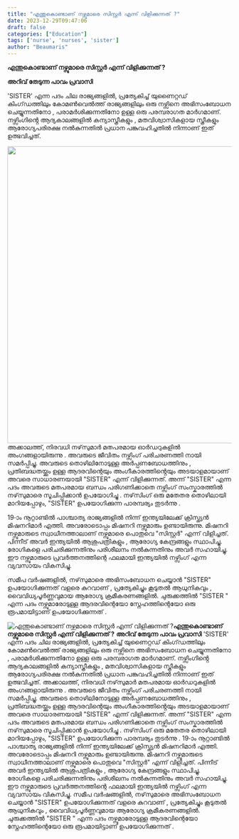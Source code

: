 ```yaml
---
title: "എന്തുകൊണ്ടാണ് നഴ്സുമാരെ സിസ്റ്റർ എന്ന് വിളിക്കുന്നത് ?"
date: 2023-12-29T09:47:06
draft: false
categories: ["Education"]
tags: ['nurse', 'nurses', 'sister']
author: "Beaumaris"
---
```


<strong>എന്തുകൊണ്ടാണ് നഴ്സുമാരെ സിസ്റ്റർ എന്ന് വിളിക്കുന്നത് ?</strong>

<strong>അറിവ് തേടുന്ന പാവം പ്രവാസി</strong>

'SISTER' എന്ന പദം ചില രാജ്യങ്ങളിൽ, പ്രത്യേകിച്ച് യുണൈറ്റഡ് കിംഗ്‌ഡത്തിലും കോമൺവെൽത്ത് രാജ്യങ്ങളിലും ഒരു നഴ്സിനെ അഭിസംബോധന ചെയ്യുന്നതിനോ , പരാമർശിക്കുന്നതിനോ ഉള്ള ഒരു പരമ്പരാഗത മാർഗമാണ്. നഴ്സിംഗിൻ്റെ ആദ്യകാലങ്ങളിൽ കന്യാസ്ത്രീകളും , മതവിശ്വാസികളായ സ്ത്രീകളും ആരോഗ്യപരിരക്ഷ നൽകുന്നതിൽ പ്രധാന പങ്കുവഹിച്ചതിൽ നിന്നാണ് ഇത് ഉത്ഭവിച്ചത്.

<img class="size-full wp-image-435981 aligncenter" src="https://cdn.boolokam.com/articles/2023/12/egeggg.jpg" alt="" width="1000" height="667" />അക്കാലത്ത്, നിരവധി നഴ്‌സുമാർ മതപരമായ ഓർഡറുകളിൽ അംഗങ്ങളായിരുന്നു . അവരുടെ ജീവിതം നഴ്സിംഗ് പരിചരണത്തി നായി സമർപ്പിച്ചു. അവരുടെ തൊഴിലിനോടുള്ള അർപ്പണബോധത്തിനും , പ്രതിബദ്ധതയ്ക്കും ഉള്ള ആദരവിന്റെയും അംഗീകാരത്തിൻ്റെയും അടയാളമായാണ് അവരെ സാധാരണയായി "SISTER" എന്ന് വിളിക്കുന്നത്. അന്ന് "SISTER" എന്ന പദം അവരുടെ മതപരമായ ബന്ധം പരിഗണിക്കാതെ നഴ്സിംഗ് സംസ്കാരത്തിൽ നഴ്‌സുമാരെ സൂചിപ്പിക്കാൻ ഉപയോഗിച്ചു . നഴ്‌സിംഗ് ഒരു മതേതര തൊഴിലായി മാറിയപ്പോഴും, "SISTER" ഉപയോഗിക്കുന്ന പാരമ്പര്യം തുടർന്നു .

19-ാം നൂറ്റാണ്ടിൽ പാശ്ചാത്യ രാജ്യങ്ങളിൽ നിന്ന് ഇന്ത്യയിലേക്ക് ക്രിസ്ത്യൻ മിഷനറിമാർ എത്തി. അവരോടൊപ്പം മിഷനറി നഴ്സുമാരും ഉണ്ടായിരുന്നു. മിഷനറി നഴ്സുമാരുടെ സ്വാധീനത്താലാണ് നഴ്സുമാരെ പൊതുവെ "സിസ്റ്റർ" എന്ന് വിളിച്ചത്. പിന്നീട് അവർ ഇന്ത്യയിൽ ആശുപത്രികളും , ആരോഗ്യ കേന്ദ്രങ്ങളും സ്ഥാപിച്ചു. രോഗികളെ പരിചരിക്കുന്നതിനും പരിശീലനം നൽകുന്നതിനും അവർ സഹായിച്ചു. ഈ നഴ്സുമാരുടെ പ്രവർത്തനത്തിന്റെ ഫലമായി ഇന്ത്യയിൽ നഴ്സിംഗ് എന്ന വ്യവസായം വികസിച്ചു.

സമീപ വർഷങ്ങളിൽ, നഴ്‌സുമാരെ അഭിസംബോധന ചെയ്യാൻ "SISTER" ഉപയോഗിക്കുന്നത് വളരെ കുറവാണ് , പ്രത്യേകിച്ചും കൂടുതൽ ആധുനികവും , വൈവിധ്യപൂർണ്ണവുമായ ആരോഗ്യ ക്രമീകരണങ്ങളിൽ. ചുരുക്കത്തിൽ "SISTER " എന്ന പദം നഴ്സുമാരോടുള്ള ആദരവിന്റെയോ സ്നേഹത്തിന്റെയോ ഒരു രൂപമായിട്ടാണ് ഉപയോഗിക്കുന്നത് .


![എന്തുകൊണ്ടാണ് നഴ്സുമാരെ സിസ്റ്റർ എന്ന് വിളിക്കുന്നത് ?](https://cdn.boolokam.com/articles/2023/12/egeggg.jpg)**എന്തുകൊണ്ടാണ് നഴ്സുമാരെ സിസ്റ്റർ എന്ന് വിളിക്കുന്നത് ?** **അറിവ് തേടുന്ന പാവം പ്രവാസി** 'SISTER' എന്ന പദം ചില രാജ്യങ്ങളിൽ, പ്രത്യേകിച്ച് യുണൈറ്റഡ് കിംഗ്‌ഡത്തിലും കോമൺവെൽത്ത് രാജ്യങ്ങളിലും ഒരു നഴ്സിനെ അഭിസംബോധന ചെയ്യുന്നതിനോ , പരാമർശിക്കുന്നതിനോ ഉള്ള ഒരു പരമ്പരാഗത മാർഗമാണ്. നഴ്സിംഗിൻ്റെ ആദ്യകാലങ്ങളിൽ കന്യാസ്ത്രീകളും , മതവിശ്വാസികളായ സ്ത്രീകളും ആരോഗ്യപരിരക്ഷ നൽകുന്നതിൽ പ്രധാന പങ്കുവഹിച്ചതിൽ നിന്നാണ് ഇത് ഉത്ഭവിച്ചത്. അക്കാലത്ത്, നിരവധി നഴ്‌സുമാർ മതപരമായ ഓർഡറുകളിൽ അംഗങ്ങളായിരുന്നു . അവരുടെ ജീവിതം നഴ്സിംഗ് പരിചരണത്തി നായി സമർപ്പിച്ചു. അവരുടെ തൊഴിലിനോടുള്ള അർപ്പണബോധത്തിനും , പ്രതിബദ്ധതയ്ക്കും ഉള്ള ആദരവിന്റെയും അംഗീകാരത്തിൻ്റെയും അടയാളമായാണ് അവരെ സാധാരണയായി "SISTER" എന്ന് വിളിക്കുന്നത്. അന്ന് "SISTER" എന്ന പദം അവരുടെ മതപരമായ ബന്ധം പരിഗണിക്കാതെ നഴ്സിംഗ് സംസ്കാരത്തിൽ നഴ്‌സുമാരെ സൂചിപ്പിക്കാൻ ഉപയോഗിച്ചു . നഴ്‌സിംഗ് ഒരു മതേതര തൊഴിലായി മാറിയപ്പോഴും, "SISTER" ഉപയോഗിക്കുന്ന പാരമ്പര്യം തുടർന്നു . 19-ാം നൂറ്റാണ്ടിൽ പാശ്ചാത്യ രാജ്യങ്ങളിൽ നിന്ന് ഇന്ത്യയിലേക്ക് ക്രിസ്ത്യൻ മിഷനറിമാർ എത്തി. അവരോടൊപ്പം മിഷനറി നഴ്സുമാരും ഉണ്ടായിരുന്നു. മിഷനറി നഴ്സുമാരുടെ സ്വാധീനത്താലാണ് നഴ്സുമാരെ പൊതുവെ "സിസ്റ്റർ" എന്ന് വിളിച്ചത്. പിന്നീട് അവർ ഇന്ത്യയിൽ ആശുപത്രികളും , ആരോഗ്യ കേന്ദ്രങ്ങളും സ്ഥാപിച്ചു. രോഗികളെ പരിചരിക്കുന്നതിനും പരിശീലനം നൽകുന്നതിനും അവർ സഹായിച്ചു. ഈ നഴ്സുമാരുടെ പ്രവർത്തനത്തിന്റെ ഫലമായി ഇന്ത്യയിൽ നഴ്സിംഗ് എന്ന വ്യവസായം വികസിച്ചു. സമീപ വർഷങ്ങളിൽ, നഴ്‌സുമാരെ അഭിസംബോധന ചെയ്യാൻ "SISTER" ഉപയോഗിക്കുന്നത് വളരെ കുറവാണ് , പ്രത്യേകിച്ചും കൂടുതൽ ആധുനികവും , വൈവിധ്യപൂർണ്ണവുമായ ആരോഗ്യ ക്രമീകരണങ്ങളിൽ. ചുരുക്കത്തിൽ "SISTER " എന്ന പദം നഴ്സുമാരോടുള്ള ആദരവിന്റെയോ സ്നേഹത്തിന്റെയോ ഒരു രൂപമായിട്ടാണ് ഉപയോഗിക്കുന്നത് .
